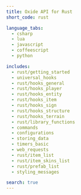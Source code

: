 ```yaml
---
title: Oxide API for Rust
short_code: rust

language_tabs:
  - csharp
  - lua
  - javascript
  - coffeescript
  - python

includes:
  - rust/getting_started
  - universal_hooks
  - rust/hooks_general
  - rust/hooks_player
  - rust/hooks_entity
  - rust/hooks_item
  - rust/hooks_sign
  - rust/hooks_structure
  - rust/hooks_terrain
  - rust/library_functions
  - commands
  - configurations
  - storing_data
  - timers_basic
  - web_requests
  - rust/item_list
  - rust/item_skins_list
  - rust/prefab_list
  - styling_messages

search: true
---
```

